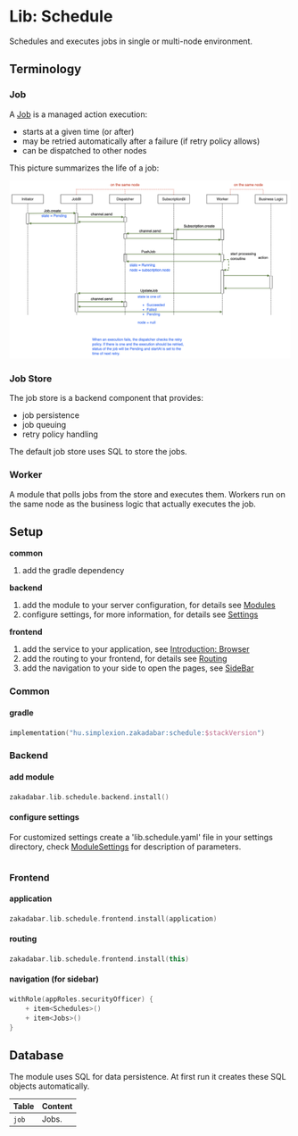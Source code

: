 # Lib: Schedule

Schedules and executes jobs in single or multi-node environment.

## Terminology

### Job

A [Job](/exp/schedule/src/commonMain/kotlin/zakadabar/lib/schedule/data/Job.kt) is a managed action execution:

- starts at a given time (or after)
- may be retried automatically after a failure (if retry policy allows)
- can be dispatched to other nodes

This picture summarizes the life of a job:

![Job Sequence](sequence.png)

### Job Store

The job store is a backend component that provides:

- job persistence
- job queuing
- retry policy handling

The default job store uses SQL to store the jobs.

### Worker

A module that polls jobs from the store and executes them. Workers run
on the same node as the business logic that actually executes the job.

## Setup

**common**

1. add the gradle dependency

**backend**

1. add the module to your server configuration, for details see [Modules](../../backend/Modules.md)
1. configure settings, for more information, for details see [Settings](../../backend/Settings.md)

**frontend**

1. add the service to your application, see [Introduction: Browser](../../browser/Introduction.md)
1. add the routing to your frontend, for details see [Routing](../../browser/structure/Routing.md)
1. add the navigation to your side to open the pages, see [SideBar](../../browser/builtin/SideBar.md)

### Common

#### gradle

```kotlin
implementation("hu.simplexion.zakadabar:schedule:$stackVersion")
```

### Backend

#### add module

```kotlin
zakadabar.lib.schedule.backend.install()
```

#### configure settings

For customized settings create a 'lib.schedule.yaml' file in your settings directory,
check [ModuleSettings](../../../../../lib/accounts/src/commonMain/kotlin/zakadabar/lib/schedule/data/ModuleSettings.kt)
for description of parameters.

```yaml
```

### Frontend

#### application

```kotlin
zakadabar.lib.schedule.frontend.install(application)
```

#### routing

```kotlin
zakadabar.lib.schedule.frontend.install(this)
```

#### navigation (for sidebar)

```kotlin
withRole(appRoles.securityOfficer) {
    + item<Schedules>()
    + item<Jobs>()
}
```

## Database

The module uses SQL for data persistence. At first run it creates these SQL objects automatically.

| Table | Content |
| --- | --- |
| `job` | Jobs. |
